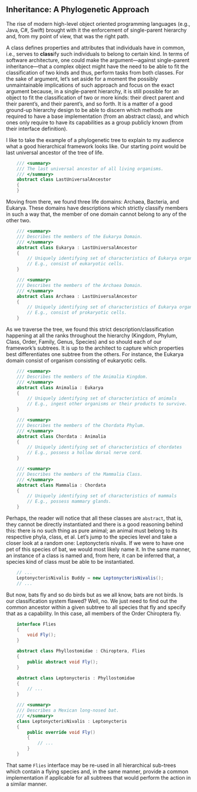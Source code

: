 ## Inheritance: A Phylogenetic Approach

The rise of modern high-level object oriented programming languages (e.g., Java, C#, Swift) brought with it the enforcement of single-parent hierarchy and, from my point of view, that was the right path.

A class defines properties and attributes that individuals have in common, i.e., serves to **class**ify such individuals to belong to certain kind. In terms of software architecture, one could make the argument—against single-parent inheritance—that a complex object might have the need to be able to fit the classification of two kinds and thus, perform tasks from both classes. For the sake of argument, let’s set aside for a moment the possibly unmaintainable implications of such approach and focus on the exact argument because, in a single-parent hierarchy, it is still possible for an object to fit the classification of two or more kinds: their direct parent and their parent’s, and their parent’s, and so forth. It is a matter of a good ground-up hierarchy design to be able to discern which methods are required to have a base implementation (from an abstract class), and which ones only require to have its capabilities as a group publicly known (from their interface definition).

I like to take the example of a phylogenetic tree to explain to my audience what a good hierarchical framework looks like. Our starting point would be last universal ancestor of the tree of life.

```csharp
    /// <summary>
    /// The last universal ancestor of all living organisms.
    /// </summary>
    abstract class LastUniversalAncestor
    {
    }
```

Moving from there, we found three life domains: Archaea, Bacteria, and Eukarya. These domains have descriptions which strictly classify members in such a way that, the member of one domain cannot belong to any of the other two. 

```csharp
    /// <summary>
    /// Describes the members of the Eukarya Domain.
    /// </summary>
    abstract class Eukarya : LastUniversalAncestor
    {
        // Uniquely identifying set of characteristics of Eukarya organisms
        // E.g., consist of eukaryotic cells.
    }

    /// <summary>
    /// Describes the members of the Archaea Domain.
    /// </summary>
    abstract class Archaea : LastUniversalAncestor
    {
        // Uniquely identifying set of characteristics of Eukarya organisms
        // E.g., consist of prokaryotic cells.
    }

```

As we traverse the tree, we found this strict description/classification happening at all the ranks throughout the hierarchy (Kingdom, Phylum, Class, Order, Family, Genus, Species) and so should each of our framework’s subtrees. It is up to the architect to capture which properties best differentiates one subtree from the others. For instance, the Eukarya domain consist of organism consisting of eukaryotic cells. 

```csharp
    /// <summary>
    /// Describes the members of the Animalia Kingdom.
    /// </summary>
    abstract class Animalia : Eukarya
    {
        // Uniquely identifying set of characteristics of animals
        // E.g., ingest other organisms or their products to survive.
    }

    /// <summary>
    /// Describes the members of the Chordata Phylum.
    /// </summary>
    abstract class Chordata : Animalia
    {
        // Uniquely identifying set of characteristics of chordates
        // E.g., possess a hollow dorsal nerve cord.
    }

    /// <summary>
    /// Describes the members of the Mammalia Class.
    /// </summary>
    abstract class Mammalia : Chordata
    {
        // Uniquely identifying set of characteristics of mammals
        // E.g., possess mammary glands.
    }
```

Perhaps, the reader will notice that all these classes are `abstract`, that is, they cannot be directly instantiated and there is a good reasoning behind this: there is no such thing as pure animal; an animal must belong to its respective phyla, class, et al. Let’s jump to the species level and take a closer look at a random one: Leptonycteris nivalis. If we were to have one pet of this species of bat, we would most likely name it. In the same manner, an instance of a class is named and, from here, it can be inferred that, a species kind of class must be able to be instantiated.        

```csharp
    // ...
    LeptonycterisNivalis Buddy = new LeptonycterisNivalis();
    // ...
```

But now, bats fly and so do birds but as we all know, bats are not birds. Is our classification system flawed? Well, no. We just need to find out the common ancestor within a given subtree to all species that fly and specify that as a capability. In this case, all members of the Order Chiroptera fly.

```csharp
    interface Flies
    {
        void Fly();
    }

    abstract class Phyllostomidae : Chiroptera, Flies
    {
        public abstract void Fly();
    }

    abstract class Leptonycteris : Phyllostomidae
    {
        // ...
    }

    /// <summary>
    /// Describes a Mexican long-nosed bat.
    /// </summary>
    class LeptonycterisNivalis : Leptonycteris
    {
        public override void Fly()
        {
            // ...
        }
    }
```

That same `Flies` interface may be re-used in all hierarchical sub-trees which contain a flying species and, in the same manner, provide a common implementation if applicable for all subtrees that would perform the action in a similar manner.
